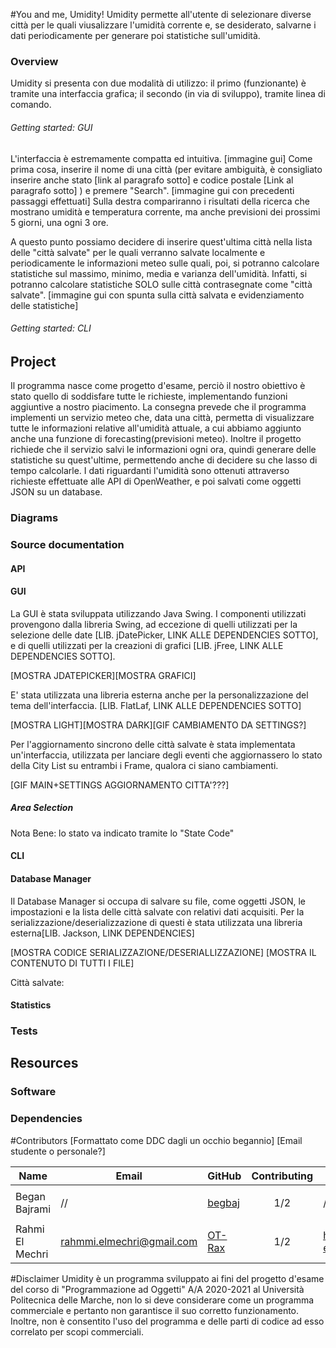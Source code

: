 #You and me, Umidity!
Umidity permette all'utente di selezionare diverse città per le quali viusalizzare l'umidità corrente e, se desiderato,
salvarne i dati periodicamente per generare poi statistiche sull'umidità.
### Overview
Umidity si presenta con due modalità di utilizzo: il primo (funzionante) è tramite una interfaccia grafica; il secondo
(in via di sviluppo), tramite linea di comando.
###### Getting started: GUI
L'interfaccia è estremamente compatta ed intuitiva.
[immagine gui]
Come prima cosa, inserire il nome di una città (per evitare ambiguità, è consigliato inserire anche stato [link al paragrafo sotto]
 e codice postale [Link al paragrafo sotto] ) e premere "Search".
[immagine gui con precedenti passaggi effettuati]
Sulla destra compariranno i risultati della ricerca che mostrano umidità e temperatura corrente, ma anche previsioni dei
prossimi 5 giorni, una ogni 3 ore.

A questo punto possiamo decidere di inserire quest'ultima città nella lista delle "città salvate" per le quali verranno
salvate localmente e periodicamente le informazioni meteo sulle quali, poi, si potranno calcolare statistiche sul massimo, minimo,
media e varianza dell'umidità. Infatti, si potranno calcolare statistiche SOLO sulle città contrasegnate come "città salvate".
[immagine gui con spunta sulla città salvata e evidenziamento delle statistiche]

###### Getting started: CLI


## Project
Il programma nasce come progetto d'esame, perciò il nostro obiettivo è stato quello di soddisfare tutte le richieste, implementando funzioni aggiuntive a nostro piacimento.
La consegna prevede che il programma implementi un servizio meteo che, data una città, permetta di visualizzare tutte le informazioni relative all'umidità attuale,
a cui abbiamo aggiunto anche una funzione di forecasting(previsioni meteo).
Inoltre il progetto richiede che il servizio salvi le informazioni ogni ora,
quindi generare delle statistiche su quest'ultime, permettendo anche di decidere su che lasso di tempo calcolarle.
I dati riguardanti l'umidità sono ottenuti attraverso richieste effettuate alle API di OpenWeather, e poi salvati come oggetti JSON su un database.
### Diagrams
### Source documentation
#### API
#### GUI
La GUI è stata sviluppata utilizzando Java Swing. I componenti utilizzati provengono dalla libreria Swing,
ad eccezione di quelli utilizzati per la selezione delle date [LIB. jDatePicker, LINK ALLE DEPENDENCIES SOTTO],
e di quelli utilizzati per la creazioni di grafici [LIB. jFree, LINK ALLE DEPENDENCIES SOTTO].

[MOSTRA JDATEPICKER][MOSTRA GRAFICI]

E' stata utilizzata una libreria esterna anche per la personalizzazione del tema dell'interfaccia.
[LIB. FlatLaf, LINK ALLE DEPENDENCIES SOTTO]

[MOSTRA LIGHT][MOSTRA DARK][GIF CAMBIAMENTO DA SETTINGS?]

Per l'aggiornamento sincrono delle città salvate è stata implementata un'interfaccia, utilizzata per lanciare
degli eventi che aggiornassero lo stato della City List su entrambi i Frame, qualora ci siano cambiamenti.

[GIF MAIN+SETTINGS AGGIORNAMENTO CITTA'???]

##### Area Selection
Nota Bene: lo stato va indicato tramite lo "State Code"
#### CLI
#### Database Manager
Il Database Manager si occupa di salvare su file, come oggetti JSON, le impostazioni e la lista delle città salvate 
con relativi dati acquisiti. 
Per la serializzazione/deserializzazione di questi è stata utilizzata una libreria esterna[LIB. Jackson, LINK DEPENDENCIES]

[MOSTRA CODICE SERIALIZZAZIONE/DESERIALLIZZAZIONE]
[MOSTRA IL CONTENUTO DI TUTTI I FILE]



Città salvate:
#### Statistics
### Tests
## Resources
### Software
### Dependencies

#Contributors
[Formattato come DDC dagli un occhio begannio] [Email studente o personale?]

Name | Email | GitHub | Contributing | LinkedIn 
--- | --- | --- | --- |--- 
Began Bajrami | // |  [begbaj](https://github.com/begbaj)| <p align="center">1/2<p align="center"> | // 
Rahmi El Mechri | rahmmi.elmechri@gmail.com |  [OT-Rax](https://github.com/OT-Rax) | <p align="center">1/2<p align="center">|https://www.linkedin.com/in/rahmi-el-mechri-7891701a1

#Disclaimer
Umidity è un programma sviluppato ai fini del progetto d'esame del corso di "Programmazione ad Oggetti" A/A 2020-2021 al
Università Politecnica delle Marche, non lo si deve considerare come un programma commerciale e pertanto non garantisce
il suo corretto funzionamento. Inoltre, non è consentito l'uso del programma e delle parti di codice ad esso correlato per
scopi commerciali.
